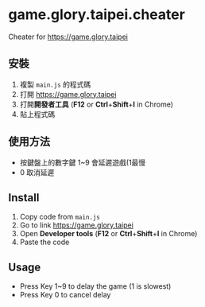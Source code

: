 # game.glory.taipei.cheater
Cheater for https://game.glory.taipei

## 安裝
1. 複製 `main.js` 的程式碼
2. 打開 https://game.glory.taipei
3. 打開**開發者工具** (**F12** or **Ctrl**+**Shift**+**I** in Chrome)
4. 貼上程式碼

## 使用方法
- 按鍵盤上的數字鍵 1~9 會延遲遊戲(1最慢
- 0 取消延遲

## Install
1. Copy code from `main.js`
2. Go to link https://game.glory.taipei
3. Open **Developer tools** (**F12** or **Ctrl**+**Shift**+**I** in Chrome)
4. Paste the code

## Usage
- Press Key 1~9 to delay the game (1 is slowest)
- Press Key 0 to cancel delay
